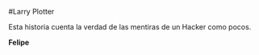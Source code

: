 #Larry Plotter

Esta historia cuenta la verdad de las mentiras de un Hacker como pocos.

**Felipe**
